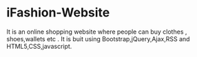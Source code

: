 # iFashion-Website
It is an online shopping website where people can buy clothes , shoes,wallets etc . It is buit using Bootstrap,jQuery,Ajax,RSS and HTML5,CSS,javascript.
